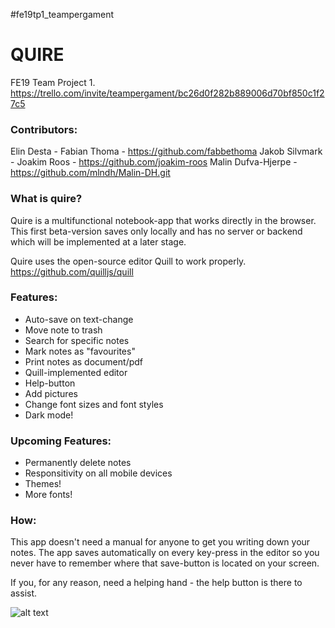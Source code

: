 #fe19tp1_teampergament

# QUIRE
FE19 Team Project 1. 
https://trello.com/invite/teampergament/bc26d0f282b889006d70bf850c1f27c5

### Contributors: 
Elin Desta - 
Fabian Thoma - https://github.com/fabbethoma
Jakob Silvmark - 
Joakim Roos - https://github.com/joakim-roos
Malin Dufva-Hjerpe - https://github.com/mlndh/Malin-DH.git


### What is quire? 
Quire is a multifunctional notebook-app that works directly in the browser. This first beta-version saves only locally and has no server or backend which will be implemented at a later stage. 

Quire uses the open-source editor Quill to work properly. 
https://github.com/quilljs/quill


### Features: 
-   Auto-save on text-change
-   Move note to trash
-   Search for specific notes
-   Mark notes as "favourites"
-   Print notes as document/pdf
-   Quill-implemented editor
-   Help-button
-   Add pictures
-   Change font sizes and font styles
-   Dark mode!


### Upcoming Features: 
-   Permanently delete notes
-   Responsitivity on all mobile devices
-   Themes!
-   More fonts!


### How: 
This app doesn't need a manual for anyone to get you writing down your notes. The app saves automatically on every key-press in the editor so you never have to remember where that save-button is located on your screen. 

If you, for any reason, need a helping hand - the help button is there to assist. 


![alt text](img/quill-SC.png)